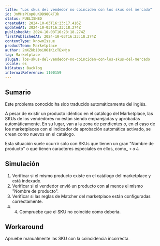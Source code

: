 ```yaml
---
title: "Los skus del vendedor no coinciden con los skus del mercado"
id: 3nMHzPCop8uKOD98GkT3k
status: PUBLISHED
createdAt: 2024-10-03T16:23:17.416Z
updatedAt: 2024-10-03T16:23:18.274Z
publishedAt: 2024-10-03T16:23:18.274Z
firstPublishedAt: 2024-10-03T16:23:18.274Z
contentType: knownIssue
productTeam: Marketplace
author: 2mXZkbi0oi061KicTExNjo
tag: Marketplace
slugEN: los-skus-del-vendedor-no-coinciden-con-los-skus-del-mercado
locale: es
kiStatus: Backlog
internalReference: 1100159
---
```


## Sumario

<div class="alert alert-info">
  <p>Este problema conocido ha sido traducido automáticamente del inglés.</p>
</div>


A pesar de existir un producto idéntico en el catálogo del Marketplace, las SKUs de los vendedores no están siendo emparejadas y aprobadas automáticamente. En su lugar, van a la zona de pendientes o, en el caso de los marketplaces con el indicador de aprobación automática activado, se crean como nuevos en el catálogo.

Esta situación suele ocurrir sólo con SKUs que tienen un gran "Nombre de producto" o que tienen caracteres especiales en ellos, como_ `+` _o_ `&`_._


##

## Simulación



1. Verificar si el mismo producto existe en el catálogo del marketplace y está indexado.
2. Verificar si el vendedor envió un producto con al menos el mismo "Nombre de producto".
3. Verificar si las reglas de Matcher del marketplace están configuradas correctamente.
4. 4. Compruebe que el SKU no coincide como debería.



## Workaround


Apruebe manualmente las SKU con la coincidencia incorrecta.





